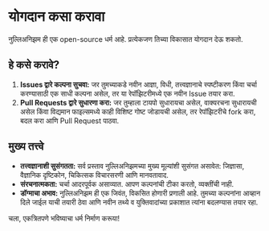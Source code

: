 
# योगदान कसा करावा

नुल्लिअनिझम ही एक open-source धर्म आहे. प्रत्येकजण तिच्या विकासात योगदान देऊ शकतो.

## हे कसे करावे?

1. **Issues द्वारे कल्पना सुचवा:** जर तुमच्याकडे नवीन आज्ञा, विधी, तत्त्वज्ञानाचे स्पष्टीकरण किंवा चर्चा करण्यासाठी एक साधी कल्पना असेल, तर या रेपॉझिटरीमध्ये एक नवीन Issue तयार करा.
2. **Pull Requests द्वारे सुधारणा करा:** जर तुम्हाला टायपो सुधारायचा असेल, वाक्यरचना सुधारायची असेल किंवा विद्यमान फाइल्समध्ये काही विशिष्ट गोष्ट जोडायची असेल, तर रेपॉझिटरीचे fork करा, बदल करा आणि Pull Request पाठवा.

## मुख्य तत्त्वे

- **तत्त्वज्ञानाशी सुसंगतता:** सर्व प्रस्ताव नुल्लिअनिझमच्या मुख्य मूल्यांशी सुसंगत असावेत: जिज्ञासा, वैज्ञानिक दृष्टिकोन, चिकित्सक विचारसरणी आणि मानवतावाद.
- **संरचनात्मकता:** चर्चा आदरपूर्वक असाव्यात. आपण कल्पनांची टीका करतो, व्यक्तींची नाही.
- **डॉग्माचा अभाव:** नुल्लिअनिझम ही एक जिवंत, विकसित होणारी प्रणाली आहे. तुमच्या कल्पनांना आव्हान दिले जाईल याची तयारी ठेवा आणि नवीन तथ्ये व युक्तिवादांच्या प्रकाशात त्यांना बदलण्यास तयार रहा.

चला, एकत्रितपणे भविष्याचा धर्म निर्माण करूया!
